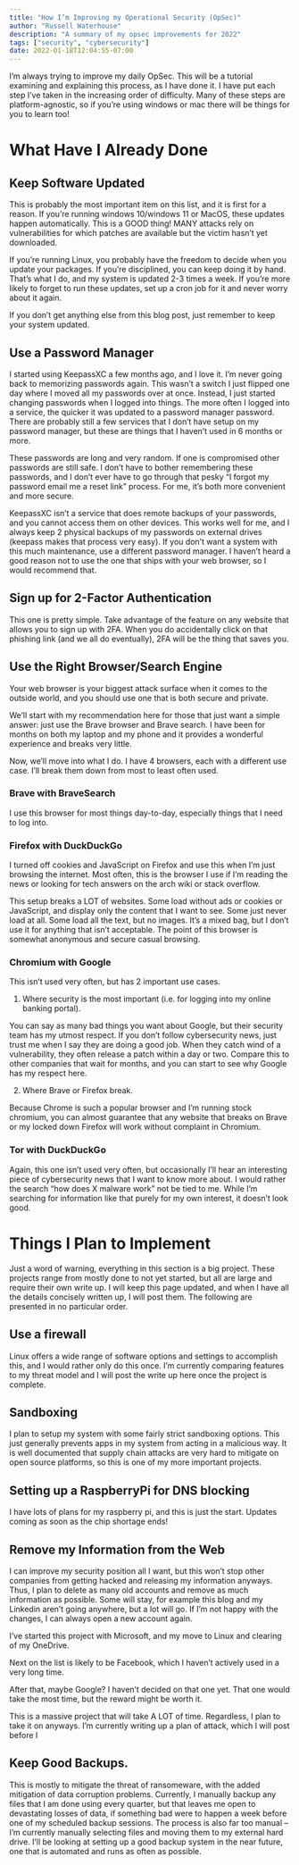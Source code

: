 ```yaml
---
title: "How I’m Improving my Operational Security (OpSec)"
author: "Russell Waterhouse"
description: "A summary of my opsec improvements for 2022"
tags: ["security", "cybersecurity"]
date: 2022-01-18T12:04:55-07:00
---
```

I’m always trying to improve my daily OpSec. This will be a tutorial examining and explaining this process, as I have done it. I have put each step I’ve taken in the increasing order of difficulty.  Many of these steps are platform-agnostic, so if you’re using windows or mac there will be things for you to learn too!

# What Have I Already Done

## Keep Software Updated

This is probably the most important item on this list, and it is first for a reason. If you’re running windows 10/windows 11 or MacOS, these updates happen automatically. This is a GOOD thing! MANY attacks rely on vulnerabilities for which patches are available but the victim hasn’t yet downloaded.

If you’re running Linux, you probably have the freedom to decide when you update your packages. If you’re disciplined, you can keep doing it by hand. That’s what I do, and my system is updated 2-3 times a week. If you’re more likely to forget to run these updates, set up a cron job for it and never worry about it again.

If you don’t get anything else from this blog post, just remember to keep your system updated.

## Use a Password Manager
I started using KeepassXC a few months ago, and I love it. I’m never going back to memorizing passwords again.   This wasn’t a switch I just flipped one day where I moved all my passwords over at once. Instead, I just started changing passwords when I logged into things. The more often I logged into a service, the quicker it was updated to a password manager password.  There are probably still a few services that I don’t have setup on my password manager, but these are things that I haven’t used in 6 months or more.

These passwords are long and very random. If one is compromised other passwords are still safe. I don’t have to bother remembering these passwords, and I don’t ever have to go through that pesky “I forgot my password email me a reset link” process. For me, it’s both more convenient and more secure.

KeepassXC isn’t a service that does remote backups of your passwords, and you cannot access them on other devices. This works well for me, and I always keep 2 physical backups of my passwords on external drives (keepass makes that process very easy). If you don’t want a system with this much maintenance, use a different password manager. I haven’t heard a good reason not to use the one that ships with your web browser, so I would recommend that.

## Sign up for 2-Factor Authentication
This one is pretty simple. Take advantage of the feature on any website that allows you to sign up with 2FA. When you do accidentally click on that phishing link (and we all do eventually), 2FA will be the thing that saves you.

## Use the Right Browser/Search Engine

Your web browser is your biggest attack surface when it comes to the outside world, and you should use one that is both secure and private.

We’ll start with my recommendation here for those that just want a simple answer: just use the Brave browser and Brave search. I have been for months on both my laptop and my phone and it provides a wonderful experience and breaks very little.

Now, we’ll move into what I do. I have 4 browsers, each with a different use case. I’ll break them down from most to least often used.
### Brave with BraveSearch

I use this browser for most things day-to-day, especially things that I need to log into.
### Firefox with DuckDuckGo

I turned off cookies and JavaScript on Firefox and use this when I’m just browsing the internet. Most often, this is the browser I use if I’m reading the news or looking for tech answers on the arch wiki or stack overflow.

This setup breaks a LOT of websites. Some load without ads or cookies or JavaScript, and display only the content that I want to see. Some just never load at all. Some load all the text, but no images. It’s a mixed bag, but I don’t use it for anything that isn’t acceptable. The point of this browser is somewhat anonymous and secure casual browsing.
### Chromium with Google

This isn’t used very often, but has 2 important use cases.

1. Where security is the most important (i.e. for logging into my online banking portal).  

You can say as many bad things you want about Google, but their security team has my utmost respect. If you don’t follow cybersecurity news, just trust me when I say they are doing a good job. When they catch wind of a vulnerability, they often release a patch within a day or two.  Compare this to other companies that wait for months, and you can start to see why Google has my respect here.

2. Where Brave or Firefox break. 

Because Chrome is such a popular browser and I’m running stock chromium, you can almost guarantee that any website that breaks on Brave or my locked down Firefox will work without complaint in Chromium.

### Tor with DuckDuckGo

Again, this one isn’t used very often, but occasionally I’ll hear an interesting piece of cybersecurity news that I want to know more about. I would rather the search “how does X malware work” not be tied to me.  While I’m searching for information like that purely for my own interest, it doesn’t look good.


# Things I Plan to  Implement

Just a word of warning, everything in this section is a big project.  These projects range from mostly done to not yet started, but all are large and require their own write up. I will keep this page updated, and when I have all the details concisely written up, I will post them.  The following are presented in no particular order.
## Use a firewall

Linux offers a wide range of software options and settings to accomplish this, and I would rather only do this once. I’m currently comparing features to my threat model and I will post the write up here once the project is complete.
## Sandboxing

I plan to setup my system with some fairly strict sandboxing options. This just generally prevents apps in my system from acting in a malicious way.  It is well documented that supply chain attacks are very hard to mitigate on open source platforms, so this is one of my more important projects.
## Setting up a RaspberryPi for DNS blocking

I have lots of plans for my raspberry pi, and this is just the start. Updates coming as soon as the chip shortage ends!

## Remove my Information from the Web

I can improve my security position all I want, but this won’t stop other companies from getting hacked and releasing my information anyways. Thus, I plan to delete as many old accounts and remove as much information as possible. Some will stay, for example this blog and my Linkedin aren’t going anywhere, but a lot will go. If I’m not happy with the changes, I can always open a new account again.

I’ve started this project with Microsoft, and my move to Linux and clearing of my OneDrive.

Next on the list is likely to be Facebook, which I haven’t actively used in a very long time.

After that, maybe Google? I haven’t decided on that one yet. That one would take the most time, but the reward might be worth it.

This is a massive project that will take A LOT of time. Regardless, I plan to take it on anyways. I’m currently writing up a plan of attack, which I will post before I

## Keep Good Backups.

This is mostly to mitigate the threat of ransomeware, with the added mitigation of data corruption problems. Currently, I manually backup any files that I am done using every quarter, but that leaves me open to devastating losses of data, if something bad were to happen a week before one of my scheduled backup sessions. The process is also far too manual – I’m currently manually selecting files and moving them to my external hard drive. I’ll be looking at setting up a good backup system in the near future, one that is automated and runs as often as possible.

